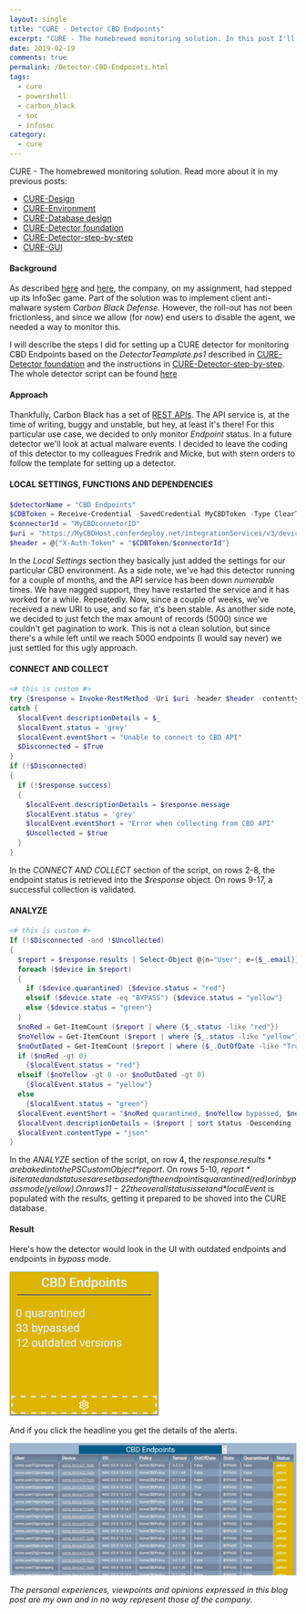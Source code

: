 ```yaml
---
layout: single
title: "CURE - Detector CBD Endpoints"
excerpt: "CURE - The homebrewed monitoring solution. In this post I'll describe the steps for setting up a detector monitoring Carbon Black Defense endpoint."
date: 2019-02-19
comments: true
permalink: /Detector-CBD-Endpoints.html
tags:
  - cure
  - powershell
  - carbon_black
  - soc
  - infosec
category:
  - cure
---
```

CURE - The homebrewed monitoring solution. Read more about it in my previous posts:
- [CURE-Design](/CURE-Design.html)
- [CURE-Environment](/CURE-Environment.html)
- [CURE-Database design](/CURE-Database-design.html)
- [CURE-Detector foundation](/CURE-Detector-foundation.html)
- [CURE-Detector-step-by-step](/CURE-Detector-step-by-step.html)
- [CURE-GUI](/CURE-GUI.html)

#### Background
As described [here](/Security-Governance.html) and [here](/SOC.html), the company, on my assignment, had stepped up its InfoSec game. Part of the solution was to implement client anti-malware system *Carbon Black Defense*. However, the roll-out has not been frictionless, and since we allow (for now) end users to disable the agent, we needed a way to monitor this.

I will describe the steps I did for setting up a CURE detector for monitoring CBD Endpoints based on the *DetectorTeamplate.ps1* described in [CURE-Detector foundation](/CURE-Detector-foundation.html) and the instructions in [CURE-Detector-step-by-step](/CURE-Detector-step-by-step.html).
The whole detector script can be found [here](https://github.com/bofh-m3/CURE/blob/master/Detectors/CBDEndpoints.ps1)

#### Approach
Thankfully, Carbon Black has a set of [REST APIs](https://developer.carbonblack.com/reference/cb-defense/1/rest-api/). The API service is, at the time of writing, buggy and unstable, but hey, at least it's there!
For this particular use case, we decided to only monitor *Endpoint* status. In a future detector we'll look at actual malware events. 
I decided to leave the coding of this detector to my colleagues Fredrik and Micke, but with stern orders to follow the template for setting up a detector.

#### LOCAL SETTINGS, FUNCTIONS AND DEPENDENCIES
```powershell
$detectorName = "CBD Endpoints"
$CDBToken = Receive-Credential -SavedCredential MyCBDToken -Type ClearText
$connectorId = "MyCBDconnetorID"
$uri = "https://MyCBDHost.conferdeploy.net/integrationServices/v3/device?start=1&rows=5000"
$header = @{"X-Auth-Token" = "$CDBToken/$connectorId"}
```
In the *Local Settings* section they basically just added the settings for our particular CBD environment. 
As a side note, we've had this detector running for a couple of months, and the API service has been down *numerable* times. We have nagged support, they have restarted the service and it has worked for a while. Repeatedly. Now, since a couple of weeks, we've received a new URI to use, and so far, it's been stable.
As another side note, we decided to just fetch the max amount of records (5000) since we couldn't get pagination to work. This is not a clean solution, but since there's a while left until we reach 5000 endpoints (I would say never) we just settled for this ugly approach.
  
#### CONNECT AND COLLECT
```powershell
<# this is custom #>
try {$response = Invoke-RestMethod -Uri $uri -header $header -contenttype "application/json;charset=utf8" -method GET -ea Stop}
catch {
  $localEvent.descriptionDetails = $_
  $localEvent.status = 'grey'
  $localEvent.eventShort = "Unable to connect to CBD API"
  $Disconnected = $True
}
if (!$Disconnected) 
{
  if (!$response.success)
  {
    $localEvent.descriptionDetails = $response.message
    $localEvent.status = 'grey'
    $localEvent.eventShort = "Error when collecting from CBD API"
    $Uncollected = $true
  }
}
```
In the *CONNECT AND COLLECT* section of the script, on rows 2-8, the endpoint status is retrieved into the *$response* object.
On rows 9-17, a successful collection is validated.

#### ANALYZE
```powershell
<# this is custom #>
If (!$Disconnected -and !$Uncollected)
{
  $report = $response.results | Select-Object @{n="User"; e={$_.email}}, @{n="Device"; e={$_.name}}, @{n="OS"; e={$_.osVersion}}, @{n="Policy"; e={$_.policyName}}, @{n="Sensor"; e={$_.sensorVersion}}, @{n="OutOfDate"; e={$_.SensorOutOfDate}}, @{n="State"; e={$_.status}}, @{n="Quarantined"; e={$_.quarantined}}, @{n="Status"; e={$_.color}}
  foreach ($device in $report)
  {
    if ($device.quarantined) {$device.status = "red"}
    elseif ($device.state -eq "BYPASS") {$device.status = "yellow"}
    else {$device.status = "green"}
  }
  $noRed = Get-ItemCount ($report | where {$_.status -like "red"})
  $noYellow = Get-ItemCount ($report | where {$_.status -like "yellow"})
  $noOutDated = Get-ItemCount ($report | where {$_.OutOfDate -like "True"})
  if ($noRed -gt 0) 
    {$localEvent.status = "red"}
  elseif ($noYellow -gt 0 -or $noOutDated -gt 0) 
    {$localEvent.status = "yellow"}
  else 
    {$localEvent.status = "green"}
  $localEvent.eventShort = "$noRed quarantined, $noYellow bypassed, $noOutDated outdated versions"
  $localEvent.descriptionDetails = ($report | sort status -Descending | where {$_.status -ne "green"} | ConvertTo-Json)
  $localEvent.contentType = "json"
}
```
In the *ANALYZE* section of the script, on row 4, the *$response.results* are baked into the PSCustomObject *$report*. 
On rows 5-10, *$report* is iterated and statuses are set based on if the endpoint is quarantined (red) or in bypass mode (yellow).
On rows 11-22 the over all status is set and *$localEvent* is populated with the results, getting it prepared to be shoved into the CURE database.

#### Result
Here's how the detector would look in the UI with outdated endpoints and endpoints in *bypass* mode.

![Detector cbd endpoints overview](/assets/images/detector-cbd-endpoints-overview.png)

And if you click the headline you get the details of the alerts.

![Detector cbd endpoints details](/assets/images/detector-cbd-endpoints-details.png)


*The personal experiences, viewpoints and opinions expressed in this blog post are my own and in no way represent those of the company.*

